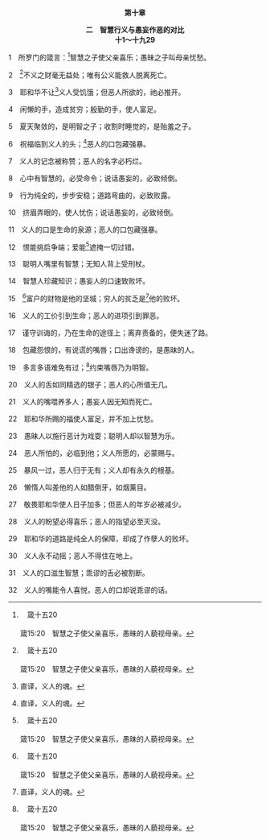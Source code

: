 <p style="text-align:center;font-weight:bold;">第十章</p>

<p style="text-align:center;font-weight:bold;">二　智慧行义与愚妄作恶的对比<br>十1～十九29</p>

1　所罗门的箴言：[^a]智慧之子使父亲喜乐；愚昧之子叫母亲忧愁。

[^a]:　箴十五20<br><br>箴15:20　智慧之子使父亲喜乐，愚昧的人藐视母亲。

2　[^a]不义之财毫无益处；唯有公义能救人脱离死亡。

[^a]:　诗四九6；箴十一4；路十二19～20<br><br>诗49:6　那些人不过是倚靠自己的财货，夸耀自己钱财的丰裕，<br><br>箴11:4　忿怒的日子资财无益；唯有公义能救人脱离死亡。<br><br>路12:19　然后要对我的魂说，魂哪，你有许多财物积存，可供多年享用，你休息吧，吃喝快乐吧。<br><br>路12:20　神却对他说，无知的人哪，今夜必要你的魂；你所预备的，要归谁？

3　耶和华不让[^1]义人受饥饿；但恶人所欲的，祂必推开。

[^1]:直译，义人的魂。

4　闲懒的手，造成贫穷；殷勤的手，使人富足。

5　夏天聚敛的，是明智之子；收割时睡觉的，是贻羞之子。

6　祝福临到义人的头；[^1]恶人的口包藏强暴。

[^1]:或，强暴遮蔽恶人的口。11节者同。

7　义人的记念被称赞；恶人的名字必朽烂。

8　心中有智慧的，必受命令；说话愚妄的，必致倾倒。

9　行为纯全的，步步安稳；道路弯曲的，必致败露。

10　挤眉弄眼的，使人忧伤；说话愚妄的，必致倾倒。

11　义人的口是生命的泉源；恶人的口包藏强暴。

12　恨能挑启争端；爱能[^a]遮掩一切过错。

[^a]:　箴十七9；林前十三4；7；彼前四8<br><br>箴17:9　遮掩人过的，是寻求爱；重提旧事的，离间密友。<br><br>林前13:4　爱是恒久忍耐，又有恩慈；爱是不嫉妒；爱是不自夸，不张狂，<br><br>林前13:7　凡事包容，凡事相信，凡事盼望，凡事忍耐。<br><br>彼前4:8　最要紧的，是彼此热切相爱，因为爱能遮盖众多的罪。

13　聪明人嘴里有智慧；无知人背上受刑杖。

14　智慧人珍藏知识；愚妄人的口速致败坏。

15　[^a]富户的财物是他的坚城；穷人的贫乏是[^1]他的败坏。

[^1]:他，直译，他们。

[^a]:　箴十八11<br><br>箴18:11　富足人的财物是他的坚固城，在他想像中犹如高墙。

16　义人的工价引到生命；恶人的进项引到罪恶。

17　谨守训诲的，乃在生命的途径上；离弃责备的，便失迷了路。

18　包藏怨恨的，有说谎的嘴唇；口出谗谤的，是愚昧的人。

19　多言多语难免有过；[^a]约束嘴唇乃为明智。

[^a]:　箴十七27～28；雅一19；三2<br><br>箴17:27　克制言语的有知识，灵里冷静的有聪明。<br><br>箴17:28　愚妄人静默不言可算为智慧；闭口不说可算为聪明。<br><br>雅1:19　我亲爱的弟兄们，这是你们所知道的，但你们各人要快快地听，慢慢地说，慢慢地动怒；<br><br>雅3:2　我们在许多事上都有过失，若有人在话语上没有过失，他就是完全人，也能勒住全身。

20　义人的舌如同精选的银子；恶人的心所值无几。

21　义人的嘴喂养多人；愚妄人因无知而死亡。

22　耶和华所赐的福使人富足，并不加上忧愁。

23　愚昧人以施行恶计为戏耍；聪明人却以智慧为乐。

24　恶人所怕的，必临到他；义人所愿的，必蒙赐与。

25　暴风一过，恶人归于无有；义人却有永久的根基。

26　懒惰人叫差他的人如醋倒牙，如烟薰目。

27　敬畏耶和华使人日子加多；但恶人的年岁必被减少。

28　义人的盼望必得喜乐；恶人的指望必至灭没。

29　耶和华的道路是纯全人的保障，却成了作孽人的败坏。

30　义人永不动摇；恶人不得住在地上。

31　义人的口滋生智慧；乖谬的舌必被割断。

32　义人的嘴能令人喜悦，恶人的口却说乖谬的话。
